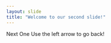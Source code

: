 ```yaml
---
layout: slide
title: "Welcome to our second slide!"
---
```

Next One
Use the left arrow to go back!
